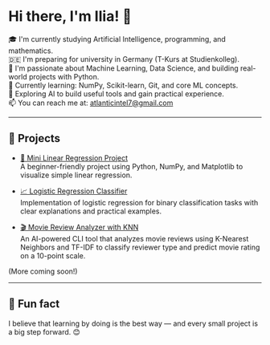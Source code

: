 # Hi there, I'm Ilia! 👋

🎓 I'm currently studying Artificial Intelligence, programming, and mathematics.  
🇩🇪 I'm preparing for university in Germany (T-Kurs at Studienkolleg).  
🧠 I'm passionate about Machine Learning, Data Science, and building real-world projects with Python.  
🌱 Currently learning: NumPy, Scikit-learn, Git, and core ML concepts.  
🚀 Exploring AI to build useful tools and gain practical experience.  
📫 You can reach me at: atlanticintel7@gmail.com

---

## 🔧 Projects

- [🔢 Mini Linear Regression Project](https://github.com/Ilia-AI-ML-NN/mini-linear-regression)  
  A beginner-friendly project using Python, NumPy, and Matplotlib to visualize simple linear regression.

- [📈 Logistic Regression Classifier](https://github.com/Ilia-AI-ML-NN/logistic-regression-classifier)  
  Implementation of logistic regression for binary classification tasks with clear explanations and practical examples.

- [🎬 Movie Review Analyzer with KNN](https://github.com/Ilia-AI-ML-NN/movie-review-knn)  
  An AI-powered CLI tool that analyzes movie reviews using K-Nearest Neighbors and TF-IDF to classify reviewer type and predict movie rating on a 10-point scale.

(More coming soon!)

---

## 💬 Fun fact

I believe that learning by doing is the best way — and every small project is a big step forward. 😊
